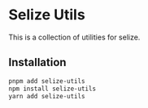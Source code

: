 # Selize Utils
This is a collection of utilities for selize.

## Installation
```sh
pnpm add selize-utils
npm install selize-utils
yarn add selize-utils
```